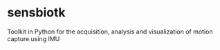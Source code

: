 # sensbiotk
Toolkit in Python  for the acquisition, analysis and visualization of motion capture using IMU
